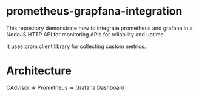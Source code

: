 # prometheus-grapfana-integration
This repository demonstrate how to integrate prometheus and grafana in a NodeJS HTTP API for monitoring APIs for
reliability and uptime.

It uses prom client library for collecting custom metrics.

# Architecture
CAdvisor => Prometheus => Grafana Dashboard
